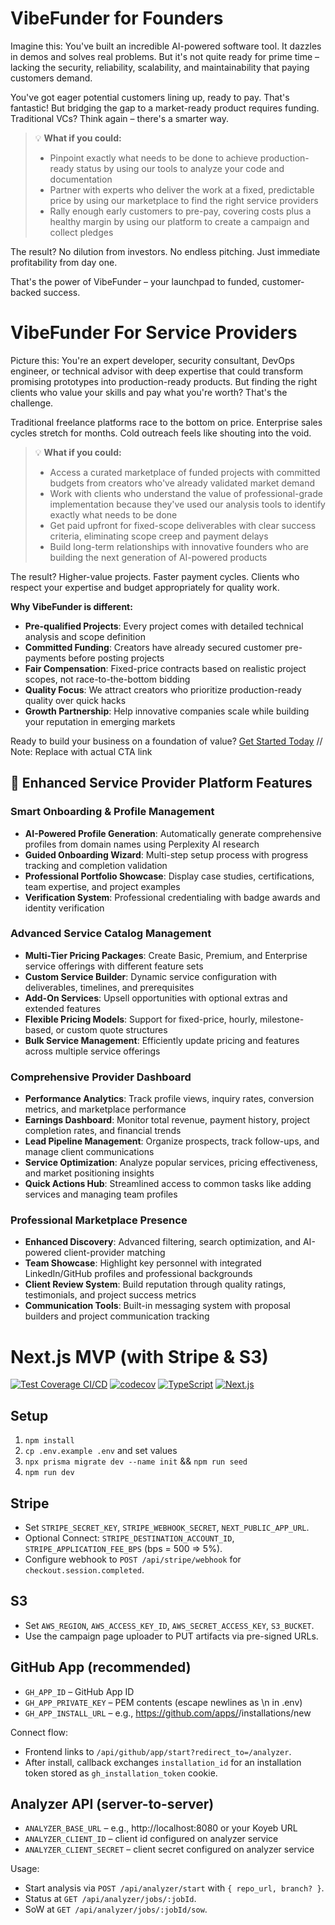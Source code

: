 # VibeFunder for Founders

Imagine this: You've built an incredible AI-powered software tool. It dazzles in demos and solves real problems. But it's not quite ready for prime time – lacking the security, reliability, scalability, and maintainability that paying customers demand.

You've got eager potential customers lining up, ready to pay. That's fantastic! But bridging the gap to a market-ready product requires funding. Traditional VCs? Think again – there's a smarter way.

> 💡 **What if you could:**
> 
> - Pinpoint exactly what needs to be done to achieve production-ready status by using our tools to analyze your code and documentation
> - Partner with experts who deliver the work at a fixed, predictable price by using our marketplace to find the right service providers
> - Rally enough early customers to pre-pay, covering costs plus a healthy margin by using our platform to create a campaign and collect pledges

The result? No dilution from investors. No endless pitching. Just immediate profitability from day one.

That's the power of VibeFunder – your launchpad to funded, customer-backed success.

# VibeFunder For Service Providers

Picture this: You're an expert developer, security consultant, DevOps engineer, or technical advisor with deep expertise that could transform promising prototypes into production-ready products. But finding the right clients who value your skills and pay what you're worth? That's the challenge.

Traditional freelance platforms race to the bottom on price. Enterprise sales cycles stretch for months. Cold outreach feels like shouting into the void.

> 💡 **What if you could:**
> 
> - Access a curated marketplace of funded projects with committed budgets from creators who've already validated market demand
> - Work with clients who understand the value of professional-grade implementation because they've used our analysis tools to identify exactly what needs to be done
> - Get paid upfront for fixed-scope deliverables with clear success criteria, eliminating scope creep and payment delays
> - Build long-term relationships with innovative founders who are building the next generation of AI-powered products

The result? Higher-value projects. Faster payment cycles. Clients who respect your expertise and budget appropriately for quality work.

**Why VibeFunder is different:**

- **Pre-qualified Projects**: Every project comes with detailed technical analysis and scope definition
- **Committed Funding**: Creators have already secured customer pre-payments before posting projects  
- **Fair Compensation**: Fixed-price contracts based on realistic project scopes, not race-to-the-bottom bidding
- **Quality Focus**: We attract creators who prioritize production-ready quality over quick hacks
- **Growth Partnership**: Help innovative companies scale while building your reputation in emerging markets

Ready to build your business on a foundation of value? [Get Started Today](#) // Note: Replace with actual CTA link

## 🚀 Enhanced Service Provider Platform Features

### Smart Onboarding & Profile Management
- **AI-Powered Profile Generation**: Automatically generate comprehensive profiles from domain names using Perplexity AI research
- **Guided Onboarding Wizard**: Multi-step setup process with progress tracking and completion validation
- **Professional Portfolio Showcase**: Display case studies, certifications, team expertise, and project examples
- **Verification System**: Professional credentialing with badge awards and identity verification

### Advanced Service Catalog Management
- **Multi-Tier Pricing Packages**: Create Basic, Premium, and Enterprise service offerings with different feature sets
- **Custom Service Builder**: Dynamic service configuration with deliverables, timelines, and prerequisites
- **Add-On Services**: Upsell opportunities with optional extras and extended features
- **Flexible Pricing Models**: Support for fixed-price, hourly, milestone-based, or custom quote structures
- **Bulk Service Management**: Efficiently update pricing and features across multiple service offerings

### Comprehensive Provider Dashboard
- **Performance Analytics**: Track profile views, inquiry rates, conversion metrics, and marketplace performance
- **Earnings Dashboard**: Monitor total revenue, payment history, project completion rates, and financial trends
- **Lead Pipeline Management**: Organize prospects, track follow-ups, and manage client communications
- **Service Optimization**: Analyze popular services, pricing effectiveness, and market positioning insights
- **Quick Actions Hub**: Streamlined access to common tasks like adding services and managing team profiles

### Professional Marketplace Presence
- **Enhanced Discovery**: Advanced filtering, search optimization, and AI-powered client-provider matching
- **Team Showcase**: Highlight key personnel with integrated LinkedIn/GitHub profiles and professional backgrounds
- **Client Review System**: Build reputation through quality ratings, testimonials, and project success metrics
- **Communication Tools**: Built-in messaging system with proposal builders and project communication tracking





# Next.js MVP (with Stripe & S3)

[![Test Coverage CI/CD](https://github.com/nateaune/vibefunder/actions/workflows/test.yml/badge.svg)](https://github.com/nateaune/vibefunder/actions/workflows/test.yml)
[![codecov](https://codecov.io/gh/nateaune/vibefunder/branch/main/graph/badge.svg?token=YOUR_TOKEN_HERE)](https://codecov.io/gh/nateaune/vibefunder)
[![TypeScript](https://img.shields.io/badge/TypeScript-007ACC?style=flat-square&logo=typescript&logoColor=white)](https://www.typescriptlang.org/)
[![Next.js](https://img.shields.io/badge/Next.js-000000?style=flat-square&logo=next.js&logoColor=white)](https://nextjs.org/)

## Setup
1. `npm install`
2. `cp .env.example .env` and set values
3. `npx prisma migrate dev --name init` && `npm run seed`
4. `npm run dev`

## Stripe
- Set `STRIPE_SECRET_KEY`, `STRIPE_WEBHOOK_SECRET`, `NEXT_PUBLIC_APP_URL`.
- Optional Connect: `STRIPE_DESTINATION_ACCOUNT_ID`, `STRIPE_APPLICATION_FEE_BPS` (bps = 500 => 5%).
- Configure webhook to `POST /api/stripe/webhook` for `checkout.session.completed`.

## S3
- Set `AWS_REGION`, `AWS_ACCESS_KEY_ID`, `AWS_SECRET_ACCESS_KEY`, `S3_BUCKET`.
- Use the campaign page uploader to PUT artifacts via pre-signed URLs.

## GitHub App (recommended)
- `GH_APP_ID` – GitHub App ID
- `GH_APP_PRIVATE_KEY` – PEM contents (escape newlines as \n in .env)
- `GH_APP_INSTALL_URL` – e.g., https://github.com/apps/<app-slug>/installations/new

Connect flow:
- Frontend links to `/api/github/app/start?redirect_to=/analyzer`.
- After install, callback exchanges `installation_id` for an installation token stored as `gh_installation_token` cookie.

## Analyzer API (server-to-server)
- `ANALYZER_BASE_URL` – e.g., http://localhost:8080 or your Koyeb URL
- `ANALYZER_CLIENT_ID` – client id configured on analyzer service
- `ANALYZER_CLIENT_SECRET` – client secret configured on analyzer service

Usage:
- Start analysis via `POST /api/analyzer/start` with `{ repo_url, branch? }`.
- Status at `GET /api/analyzer/jobs/:jobId`.
- SoW at `GET /api/analyzer/jobs/:jobId/sow`.
